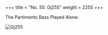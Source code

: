 +++
title = "No. 55: Gj255"
weight = 2255
+++

The Partimento Bass Played Alone:

![Gj255](/img/055DurNum.jpg)

